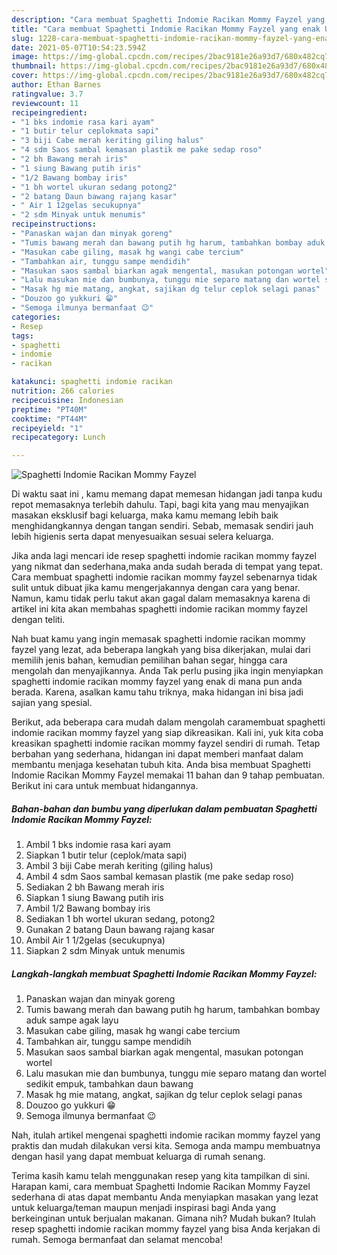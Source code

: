 ```yaml
---
description: "Cara membuat Spaghetti Indomie Racikan Mommy Fayzel yang enak Untuk Jualan"
title: "Cara membuat Spaghetti Indomie Racikan Mommy Fayzel yang enak Untuk Jualan"
slug: 1228-cara-membuat-spaghetti-indomie-racikan-mommy-fayzel-yang-enak-untuk-jualan
date: 2021-05-07T10:54:23.594Z
image: https://img-global.cpcdn.com/recipes/2bac9181e26a93d7/680x482cq70/spaghetti-indomie-racikan-mommy-fayzel-foto-resep-utama.jpg
thumbnail: https://img-global.cpcdn.com/recipes/2bac9181e26a93d7/680x482cq70/spaghetti-indomie-racikan-mommy-fayzel-foto-resep-utama.jpg
cover: https://img-global.cpcdn.com/recipes/2bac9181e26a93d7/680x482cq70/spaghetti-indomie-racikan-mommy-fayzel-foto-resep-utama.jpg
author: Ethan Barnes
ratingvalue: 3.7
reviewcount: 11
recipeingredient:
- "1 bks indomie rasa kari ayam"
- "1 butir telur ceplokmata sapi"
- "3 biji Cabe merah keriting giling halus"
- "4 sdm Saos sambal kemasan plastik me pake sedap roso"
- "2 bh Bawang merah iris"
- "1 siung Bawang putih iris"
- "1/2 Bawang bombay iris"
- "1 bh wortel ukuran sedang potong2"
- "2 batang Daun bawang rajang kasar"
- " Air 1 12gelas secukupnya"
- "2 sdm Minyak untuk menumis"
recipeinstructions:
- "Panaskan wajan dan minyak goreng"
- "Tumis bawang merah dan bawang putih hg harum, tambahkan bombay aduk sampe agak layu"
- "Masukan cabe giling, masak hg wangi cabe tercium"
- "Tambahkan air, tunggu sampe mendidih"
- "Masukan saos sambal biarkan agak mengental, masukan potongan wortel"
- "Lalu masukan mie dan bumbunya, tunggu mie separo matang dan wortel sedikit empuk, tambahkan daun bawang"
- "Masak hg mie matang, angkat, sajikan dg telur ceplok selagi panas"
- "Douzoo go yukkuri 😁"
- "Semoga ilmunya bermanfaat 😉"
categories:
- Resep
tags:
- spaghetti
- indomie
- racikan

katakunci: spaghetti indomie racikan 
nutrition: 266 calories
recipecuisine: Indonesian
preptime: "PT40M"
cooktime: "PT44M"
recipeyield: "1"
recipecategory: Lunch

---
```



![Spaghetti Indomie Racikan Mommy Fayzel](https://img-global.cpcdn.com/recipes/2bac9181e26a93d7/680x482cq70/spaghetti-indomie-racikan-mommy-fayzel-foto-resep-utama.jpg)

Di waktu  saat ini , kamu memang dapat memesan hidangan jadi tanpa kudu repot memasaknya terlebih dahulu. Tapi, bagi kita yang mau menyajikan masakan eksklusif bagi keluarga, maka kamu memang lebih baik menghidangkannya dengan tangan sendiri. Sebab, memasak sendiri jauh lebih higienis serta dapat menyesuaikan sesuai selera keluarga.

Jika anda lagi mencari ide resep spaghetti indomie racikan mommy fayzel yang nikmat dan sederhana,maka anda sudah berada di tempat yang tepat. Cara membuat spaghetti indomie racikan mommy fayzel  sebenarnya tidak sulit untuk dibuat jika kamu mengerjakannya dengan cara yang benar. Namun, kamu tidak perlu takut akan gagal dalam memasaknya 
karena di artikel ini kita akan membahas spaghetti indomie racikan mommy fayzel dengan teliti.  



Nah buat kamu yang ingin memasak spaghetti indomie racikan mommy fayzel yang lezat, ada beberapa langkah yang bisa dikerjakan, mulai dari memilih jenis bahan, kemudian pemilihan bahan segar, hingga cara mengolah dan menyajikannya. Anda Tak perlu pusing jika ingin menyiapkan spaghetti indomie racikan mommy fayzel yang enak di mana pun anda berada. Karena, asalkan kamu  tahu triknya, maka hidangan ini bisa jadi sajian yang spesial.

Berikut, ada beberapa cara mudah dalam mengolah caramembuat spaghetti indomie racikan mommy fayzel yang siap dikreasikan. Kali ini, yuk kita coba kreasikan spaghetti indomie racikan mommy fayzel sendiri di rumah. Tetap berbahan yang sederhana, hidangan ini dapat memberi manfaat dalam membantu menjaga kesehatan tubuh kita. Anda bisa membuat Spaghetti Indomie Racikan Mommy Fayzel memakai 11 bahan dan 9 tahap pembuatan. Berikut ini cara untuk membuat hidangannya.

<!--inarticleads1-->

##### Bahan-bahan dan bumbu yang diperlukan dalam pembuatan Spaghetti Indomie Racikan Mommy Fayzel:

1. Ambil 1 bks indomie rasa kari ayam
1. Siapkan 1 butir telur (ceplok/mata sapi)
1. Ambil 3 biji Cabe merah keriting (giling halus)
1. Ambil 4 sdm Saos sambal kemasan plastik (me pake sedap roso)
1. Sediakan 2 bh Bawang merah iris
1. Siapkan 1 siung Bawang putih iris
1. Ambil 1/2 Bawang bombay iris
1. Sediakan 1 bh wortel ukuran sedang, potong2
1. Gunakan 2 batang Daun bawang rajang kasar
1. Ambil  Air 1 1/2gelas (secukupnya)
1. Siapkan 2 sdm Minyak untuk menumis




<!--inarticleads2-->

##### Langkah-langkah membuat Spaghetti Indomie Racikan Mommy Fayzel:

1. Panaskan wajan dan minyak goreng
1. Tumis bawang merah dan bawang putih hg harum, tambahkan bombay aduk sampe agak layu
1. Masukan cabe giling, masak hg wangi cabe tercium
1. Tambahkan air, tunggu sampe mendidih
1. Masukan saos sambal biarkan agak mengental, masukan potongan wortel
1. Lalu masukan mie dan bumbunya, tunggu mie separo matang dan wortel sedikit empuk, tambahkan daun bawang
1. Masak hg mie matang, angkat, sajikan dg telur ceplok selagi panas
1. Douzoo go yukkuri 😁
1. Semoga ilmunya bermanfaat 😉




Nah, itulah artikel mengenai  spaghetti indomie racikan mommy fayzel  yang praktis dan mudah dilakukan versi kita. Semoga anda mampu membuatnya dengan hasil yang dapat membuat keluarga di rumah senang. 

Terima kasih kamu telah menggunakan resep yang kita tampilkan di sini. Harapan kami, cara membuat  Spaghetti Indomie Racikan Mommy Fayzel sederhana di atas dapat membantu Anda menyiapkan masakan yang lezat untuk keluarga/teman maupun menjadi inspirasi bagi Anda yang berkeinginan untuk berjualan makanan. Gimana nih? Mudah bukan? Itulah resep spaghetti indomie racikan mommy fayzel yang bisa Anda kerjakan di rumah. Semoga bermanfaat dan selamat mencoba!

